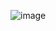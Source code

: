 ![image](https://user-images.githubusercontent.com/88829185/197345805-baf4d89c-c01f-42c0-b00b-3710787220e9.png)

